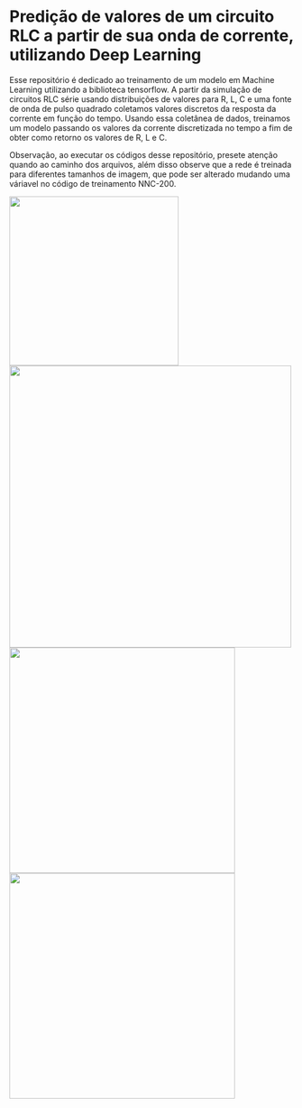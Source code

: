 # Predição de valores de um circuito RLC a partir de sua onda de corrente, utilizando Deep Learning
Esse repositório é dedicado ao treinamento de um modelo em Machine Learning utilizando a biblioteca tensorflow. 
A partir da simulação de circuitos RLC série usando distribuições de valores para R, L, C e uma fonte de onda de pulso quadrado coletamos valores discretos da resposta da corrente em função do tempo.
Usando essa coletânea de dados, treinamos um modelo passando os valores da corrente discretizada no tempo a fim de obter como retorno os valores de R, L e C.

Observação, ao executar os códigos desse repositório, presete atenção quando ao caminho dos arquivos, além disso observe que a rede é treinada para diferentes tamanhos de imagem, que pode ser alterado mudando uma váriavel no código de treinamento NNC-200.

<img src="https://github.com/ygordealmeida/Modelo_simulador/assets/140769575/2516b844-1d27-4ceb-a3ab-2337c417f8ce" width="300">
<img src="https://github.com/ygordealmeida/Modelo_simulador/assets/140769575/54fdb90e-d921-4e43-a0bc-192a6c50ae1e" width="500">
<img src="https://github.com/ygordealmeida/Modelo_simulador/assets/140769575/3ca65e66-caba-48e6-9679-4e2fa65b6957" width="400">
<img src="https://github.com/ygordealmeida/Modelo_simulador/assets/140769575/e0cb704d-9774-4879-a4ff-9f999d1fa0a1" width="400">
